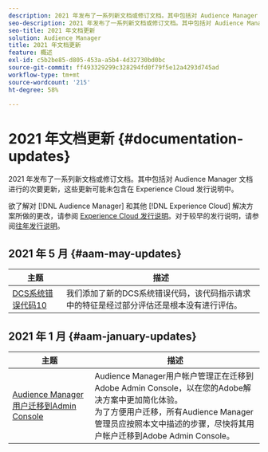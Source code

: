 ```yaml
---
description: 2021 年发布了一系列新文档或修订文档。其中包括对 Audience Manager 文档进行的次要更新，这些更新可能未包含在 Experience Cloud 发行说明中。
seo-description: 2021 年发布了一系列新文档或修订文档。其中包括对 Audience Manager 文档进行的次要更新，这些更新可能未包含在 Experience Cloud 发行说明中。
seo-title: 2021 年文档更新
solution: Audience Manager
title: 2021 年文档更新
feature: 概述
exl-id: c5b2be85-d805-453a-a5b4-4d32730bd0bc
source-git-commit: ff493329299c328294fd0f79f5e12a4293d745ad
workflow-type: tm+mt
source-wordcount: '215'
ht-degree: 58%

---
```


# 2021 年文档更新 {#documentation-updates}

2021 年发布了一系列新文档或修订文档。其中包括对 Audience Manager 文档进行的次要更新，这些更新可能未包含在 Experience Cloud 发行说明中。

欲了解对 [!DNL Audience Manager] 和其他 [!DNL Experience Cloud] 解决方案所做的更改，请参阅 [Experience Cloud 发行说明](https://docs.adobe.com/content/help/zh-Hans/release-notes/experience-cloud/current.html)。对于较早的发行说明，请参阅[往年发行说明](../docs-updates/docs-2020.md)。

## 2021 年 5 月 {#aam-may-updates}

| 主题 | 描述 |
|--- |----|
| [DCS系统错误代码10](../api/dcs-intro/dcs-api-reference/dcs-error-codes.md) | 我们添加了新的DCS系统错误代码，该代码指示请求中的特征是经过部分评估还是根本没有进行评估。 |

## 2021 年 1 月 {#aam-january-updates}

| 主题 | 描述 |
|--- |----|
| [Audience Manager用户迁移到Admin Console](/help/using/features/administration/admin-console-migration.md) | Audience Manager用户帐户管理正在迁移到Adobe Admin Console，以在您的Adobe解决方案中更加简化体验。 <br> 为了方便用户迁移，所有Audience Manager管理员应按照本文中描述的步骤，尽快将其用户帐户迁移到Adobe Admin Console。 |

